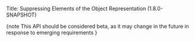 Title: Suppressing Elements of the Object Representation (1.8.0-SNAPSHOT)

{note
This API should be considered beta, as it may change in the future in response to emerging requirements
}